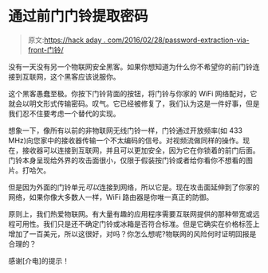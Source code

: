 # 通过前门门铃提取密码

> 原文:[https://hack aday . com/2016/02/28/password-extraction-via-front-门铃/](https://hackaday.com/2016/02/28/password-extraction-via-front-doorbell/)

没有一天没有另一个物联网安全黑客。如果你想知道为什么你不希望你的前门铃连接到互联网，这个黑客应该说服你。

这个黑客愚蠢至极。你按下门铃背面的按钮，将门铃与你家的 WiFi 网络配对，它就会以明文形式传输密码。叹气。它已经被修复了，我们认为这是一件好事，但是我们忍不住要考虑一个替代的实现。

想象一下，像所有以前的非物联网无线门铃一样，门铃通过开放频率(如 433 MHz)向您家中的接收器传输一个不太编码的信号。对视频流做同样的操作。现在，接收器可以连接到互联网，并且可以更加安全，因为它在你锁着的前门后面。门铃本身呈现给外界的攻击面很小，仅限于假装按门铃或者给你看你不想看的图片。打哈欠。

但是因为外面的门铃单元*可以*连接到网络，所以它是。现在攻击面延伸到了你家的网络，如果你像大多数人一样，WiFi 路由器是你唯一真正的防御。

原则上，我们热爱物联网。有大量有趣的应用程序需要互联网提供的那种带宽或远程可用性。我们只是还不确定门铃或冰箱是否符合标准。但是它确实在价格标签上增加了一百美元，所以这很好，对吗？你怎么想呢?物联网的风险何时证明回报是合理的？

感谢[介电]的提示！